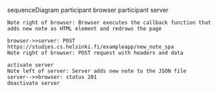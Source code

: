 sequenceDiagram
    participant browser
    participant server

    Note right of browser: Browser executes the callback function that adds new note as HTML element and redraws the page

    browser->>server: POST https://studies.cs.helsinki.fi/exampleapp/new_note_spa
    Note right of browser: POST request with headers and data
    
    activate server
    Note left of server: Server adds new note to the JSON file
    server-->>browser: status 201
    deactivate server



